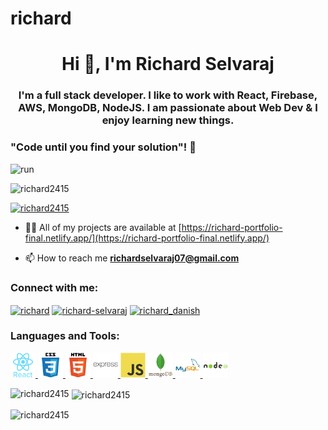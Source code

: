 # richard
<h1 align="center">Hi 👋, I'm Richard Selvaraj</h1>
<h3 align="center">I'm a full stack developer. I like to work with React, Firebase, AWS, MongoDB, NodeJS. I am passionate about Web Dev & I enjoy learning new things.</h3>

### "Code until you find your solution"! 👋
![run](https://media0.giphy.com/media/WfwzZpfH8Ejra/giphy.gif)

<p align="left"> <img src="https://komarev.com/ghpvc/?username=richard2415&label=Profile%20views&color=0e75b6&style=flat" alt="richard2415" /> </p>

<p align="left"> <a href="https://github.com/ryo-ma/github-profile-trophy"><img src="https://github-profile-trophy.vercel.app/?username=richard2415" alt="richard2415" /></a> </p>

- 👨‍💻 All of my projects are available at [https://richard-portfolio-final.netlify.app/](https://richard-portfolio-final.netlify.app/)

- 📫 How to reach me **richardselvaraj07@gmail.com**

<h3 align="left">Connect with me:</h3>
<p align="left">
<a href="https://twitter.com/richard" target="blank"><img align="center" src="https://raw.githubusercontent.com/rahuldkjain/github-profile-readme-generator/master/src/images/icons/Social/twitter.svg" alt="richard" height="30" width="40" /></a>
<a href="https://linkedin.com/in/richard-selvaraj" target="blank"><img align="center" src="https://raw.githubusercontent.com/rahuldkjain/github-profile-readme-generator/master/src/images/icons/Social/linked-in-alt.svg" alt="richard-selvaraj" height="30" width="40" /></a>
<a href="https://instagram.com/richard_danish" target="blank"><img align="center" src="https://raw.githubusercontent.com/rahuldkjain/github-profile-readme-generator/master/src/images/icons/Social/instagram.svg" alt="richard_danish" height="30" width="40" /></a>
</p>

<h3 align="left">Languages and Tools:</h3>
<p align="left"> <a href="https://reactjs.org/" target="_blank" rel="noreferrer"> <img src="https://raw.githubusercontent.com/devicons/devicon/master/icons/react/react-original-wordmark.svg" alt="react" width="40" height="40"/> </a> <a href="https://www.w3schools.com/css/" target="_blank" rel="noreferrer"> <img src="https://raw.githubusercontent.com/devicons/devicon/master/icons/css3/css3-original-wordmark.svg" alt="css3" width="40" height="40"/> </a> <a href="https://www.w3.org/html/" target="_blank" rel="noreferrer"> <img src="https://raw.githubusercontent.com/devicons/devicon/master/icons/html5/html5-original-wordmark.svg" alt="html5" width="40" height="40"/> </a> <a href="https://expressjs.com" target="_blank" rel="noreferrer"> <img src="https://raw.githubusercontent.com/devicons/devicon/master/icons/express/express-original-wordmark.svg" alt="express" width="40" height="40"/> </a> <a href="https://developer.mozilla.org/en-US/docs/Web/JavaScript" target="_blank" rel="noreferrer"> <img src="https://raw.githubusercontent.com/devicons/devicon/master/icons/javascript/javascript-original.svg" alt="javascript" width="40" height="40"/> </a> <a href="https://www.mongodb.com/" target="_blank" rel="noreferrer"> <img src="https://raw.githubusercontent.com/devicons/devicon/master/icons/mongodb/mongodb-original-wordmark.svg" alt="mongodb" width="40" height="40"/> </a> <a href="https://www.mysql.com/" target="_blank" rel="noreferrer"> <img src="https://raw.githubusercontent.com/devicons/devicon/master/icons/mysql/mysql-original-wordmark.svg" alt="mysql" width="40" height="40"/> </a> <a href="https://nodejs.org" target="_blank" rel="noreferrer"> <img src="https://raw.githubusercontent.com/devicons/devicon/master/icons/nodejs/nodejs-original-wordmark.svg" alt="nodejs" width="40" height="40"/> </a> </p>

<p><img align="left" src="https://github-readme-stats.vercel.app/api/top-langs?username=richard2415&show_icons=true&locale=en&layout=compact" alt="richard2415" /></p>

<p>&nbsp;<img align="center" src="https://github-readme-stats.vercel.app/api?username=richard2415&show_icons=true&locale=en" alt="richard2415" /></p>

<p><img align="center" src="https://github-readme-streak-stats.herokuapp.com/?user=richard2415&" alt="richard2415" /></p>
